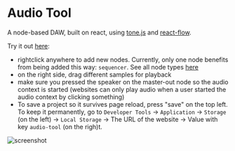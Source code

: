 # Audio Tool

A node-based DAW, built on react, using [tone.js](https://tonejs.github.io/) and [react-flow](https://reactflow.dev/).

Try it out [here](https://nearoo.github.io/audio-tool/):
* rightclick anywhere to add new nodes. Currently, only one node benefits from being added this way: `sequencer`. See all node types [here](https://github.com/Nearoo/audio-tool/blob/main/src/views/nodeTypes.js#L10)
* on the right side, drag different samples for playback
* make sure you pressed the speaker on the master-out node so the audio context is started (websites can only play audio when a user started the audio context by clicking something)
* To save a project so it survives page reload, press "save" on the top left. To keep it permanently, go to `Developer Tools` -> `Application` -> `Storage` (on the left) -> `Local Storage` -> The URL of the website -> Value with key `audio-tool` (on the righ)t.

![screenshot](https://i.imgur.com/jCHlFLV.png)
